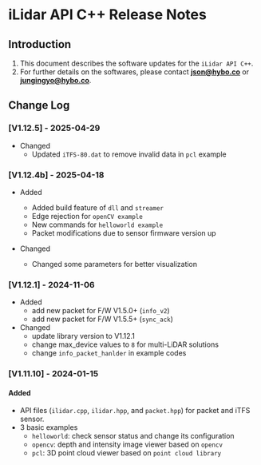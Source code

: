 # iLidar API C++ Release Notes

## Introduction

1. This document describes the software updates for the `iLidar API C++`.
2. For further details on the softwares, please contact **json@hybo.co** or **jungingyo@hybo.co**.

## Change Log

### [V1.12.5] - 2025-04-29

- Changed
  - Updated `iTFS-80.dat` to remove invalid data in `pcl` example

### [V1.12.4b] - 2025-04-18

- Added
  - Added build feature of `dll` and `streamer`
  - Edge rejection for `openCV example`
  - New commands for `helloworld example`
  - Packet modifications due to sensor firmware version up

- Changed
  - Changed some parameters for better visualization

### [V1.12.1] - 2024-11-06

- Added
  - add new packet for F/W V1.5.0+ (`info_v2`)
  - add new packet for F/W V1.5.5+ (`sync_ack`)
- Changed
  - update library version to V1.12.1
  - change max_device values to `8` for multi-LiDAR solutions
  - change `info_packet_hanlder` in example codes

### [V1.11.10] - 2024-01-15

#### Added

- API files (`ilidar.cpp`, `ilidar.hpp`, and `packet.hpp`) for packet and iTFS sensor.
- 3 basic examples
  - `helloworld`: check sensor status and change its configuration
  - `opencv`: depth and intensity image viewer based on `opencv`
  - `pcl`: 3D point cloud viewer based on `point cloud library`